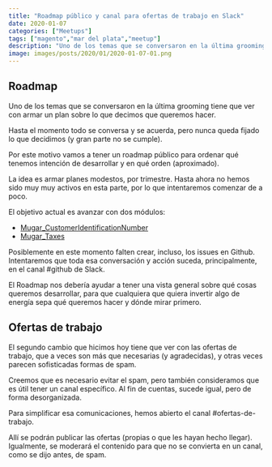 ```yaml
---
title: "Roadmap público y canal para ofertas de trabajo en Slack"
date: 2020-01-07
categories: ["Meetups"]
tags: ["magento","mar del plata","meetup"]
description: "Uno de los temas que se conversaron en la última grooming tiene que ver con armar un plan sobre lo que decimos que queremos hacer."
image: images/posts/2020/01/2020-01-07-01.png
---
```


## Roadmap

Uno de los temas que se conversaron en la última grooming tiene que ver con armar un plan sobre lo que decimos que queremos hacer.

Hasta el momento todo se conversa y se acuerda, pero nunca queda fijado lo que decidimos (y gran parte no se cumple).

Por este motivo vamos a tener un roadmap público para ordenar qué tenemos intención de desarrollar y en qué orden (aproximado).

La idea es armar planes modestos, por trimestre. Hasta ahora no hemos sido muy muy activos en esta parte, por lo que intentaremos comenzar de a poco.

El objetivo actual es avanzar con dos módulos:

* [Mugar_CustomerIdentificationNumber](https://github.com/holamugar/module-customer-identification-document)
* [Mugar_Taxes](https://github.com/holamugar/module-taxes)

Posiblemente en este momento falten crear, incluso, los issues en Github. Intentaremos que toda esa conversación y acción suceda, principalmente, en el canal #github de Slack.

El Roadmap nos debería ayudar a tener una vista general sobre qué cosas queremos desarrollar, para que cualquiera que quiera invertir algo de energía sepa qué queremos hacer y dónde mirar primero.

## Ofertas de trabajo

El segundo cambio que hicimos hoy tiene que ver con las ofertas de trabajo, que a veces son más que necesarias (y agradecidas), y otras veces parecen sofisticadas formas de spam.

Creemos que es necesario evitar el spam, pero también consideramos que es útil tener un canal específico. Al fin de cuentas, sucede igual, pero de forma desorganizada.

Para simplificar esa comunicaciones, hemos abierto el canal #ofertas-de-trabajo.

Allí se podrán publicar las ofertas (propias o que les hayan hecho llegar). Igualmente, se moderará el contenido para que no se convierta en un canal, como se dijo antes, de spam.